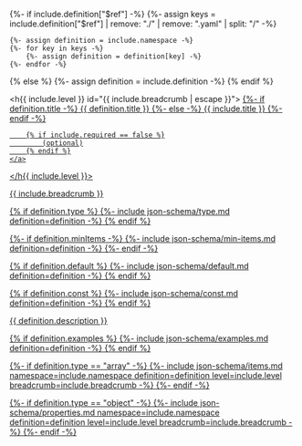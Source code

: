 {%- if include.definition["$ref"] -%}
	{%- assign keys = include.definition["$ref"] | remove: "./" | remove: ".yaml" | split: "/" -%}

	{%- assign definition = include.namespace -%}
	{%- for key in keys -%}
		{%- assign definition = definition[key] -%}
	{%- endfor -%}
{% else %}
	{%- assign definition = include.definition -%}
{% endif %}

<h{{ include.level }} id="{{ include.breadcrumb | escape }}">
	<a href="#{{ include.breadcrumb | escape }}">
		{%- if definition.title -%}
			{{ definition.title }}
		{%- else -%}
			{{ include.title }}
		{%- endif -%}

		{% if include.required == false %}
			(optional)
		{% endif %}
	</a>
</h{{ include.level }}>

<div class="json-schema-object" markdown="1">

<span class="breadcrumb">{{ include.breadcrumb }}</span>

{% if definition.type %}
	{%- include json-schema/type.md definition=definition -%}
{% endif %}

{%- if definition.minItems -%}
	{%- include json-schema/min-items.md definition=definition -%}
{%- endif -%}

{% if definition.default %}
	{%- include json-schema/default.md definition=definition -%}
{% endif %}

{% if definition.const %}
	{%- include json-schema/const.md definition=definition -%}
{% endif %}

{{ definition.description }}

{% if definition.examples %}
	{%- include json-schema/examples.md definition=definition -%}
{% endif %}

{%- if definition.type == "array" -%}
	{%- include json-schema/items.md namespace=include.namespace definition=definition level=include.level breadcrumb=include.breadcrumb -%}
{%- endif -%}

{%- if definition.type == "object" -%}
	{%- include json-schema/properties.md namespace=include.namespace definition=definition level=include.level breadcrumb=include.breadcrumb -%}
{%- endif -%}

</div>
